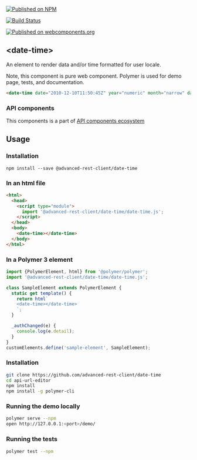[![Published on NPM](https://img.shields.io/npm/v/@advanced-rest-client/date-time.svg)](https://www.npmjs.com/package/@advanced-rest-client/date-time)

[![Build Status](https://travis-ci.org/advanced-rest-client/date-time.svg?branch=stage)](https://travis-ci.org/advanced-rest-client/date-time)

[![Published on webcomponents.org](https://img.shields.io/badge/webcomponents.org-published-blue.svg)](https://www.webcomponents.org/element/advanced-rest-client/date-time)

## &lt;date-time&gt;

An element to render data and/or time formatted for user locale.

Note, this component is pure web component. Polymer is used for demo page, tests, and documentation.


```html
<date-time date="2010-12-10T11:50:45Z" year="numeric" month="narrow" day="numeric"></date-time>
```

### API components

This components is a part of [API components ecosystem](https://elements.advancedrestclient.com/)

## Usage

### Installation
```
npm install --save @advanced-rest-client/date-time
```

### In an html file

```html
<html>
  <head>
    <script type="module">
      import '@advanced-rest-client/date-time/date-time.js';
    </script>
  </head>
  <body>
    <date-time></date-time>
  </body>
</html>
```

### In a Polymer 3 element

```js
import {PolymerElement, html} from '@polymer/polymer';
import '@advanced-rest-client/date-time/date-time.js';

class SampleElement extends PolymerElement {
  static get template() {
    return html`
    <date-time></date-time>
    `;
  }

  _authChanged(e) {
    console.log(e.detail);
  }
}
customElements.define('sample-element', SampleElement);
```

### Installation

```sh
git clone https://github.com/advanced-rest-client/date-time
cd api-url-editor
npm install
npm install -g polymer-cli
```

### Running the demo locally

```sh
polymer serve --npm
open http://127.0.0.1:<port>/demo/
```

### Running the tests
```sh
polymer test --npm
```

